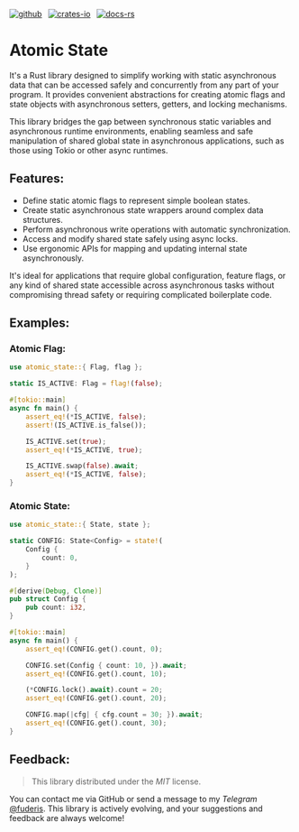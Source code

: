 [![github]](https://github.com/fuderis/rs-atomic-state)&ensp;
[![crates-io]](https://crates.io/crates/atomic-state)&ensp;
[![docs-rs]](https://docs.rs/atomic-state)

[github]: https://img.shields.io/badge/github-8da0cb?style=for-the-badge&labelColor=555555&logo=github
[crates-io]: https://img.shields.io/badge/crates.io-fc8d62?style=for-the-badge&labelColor=555555&logo=rust
[docs-rs]: https://img.shields.io/badge/docs.rs-66c2a5?style=for-the-badge&labelColor=555555&logo=docs.rs

# Atomic State

It's a Rust library designed to simplify working with static asynchronous data that can be accessed safely and concurrently from any part of your program. It provides convenient abstractions for creating atomic flags and state objects with asynchronous setters, getters, and locking mechanisms.<br>

This library bridges the gap between synchronous static variables and asynchronous runtime environments, enabling seamless and safe manipulation of shared global state in asynchronous applications, such as those using Tokio or other async runtimes.


## Features:

* Define static atomic flags to represent simple boolean states.
* Create static asynchronous state wrappers around complex data structures.
* Perform asynchronous write operations with automatic synchronization.
* Access and modify shared state safely using async locks.
* Use ergonomic APIs for mapping and updating internal state asynchronously.

It's ideal for applications that require global configuration, feature flags, or any kind of shared state accessible across asynchronous tasks without compromising thread safety or requiring complicated boilerplate code.


## Examples:

### Atomic Flag:
```rust
use atomic_state::{ Flag, flag };

static IS_ACTIVE: Flag = flag!(false);

#[tokio::main]
async fn main() {
    assert_eq!(*IS_ACTIVE, false);
    assert!(IS_ACTIVE.is_false());

    IS_ACTIVE.set(true);
    assert_eq!(*IS_ACTIVE, true);

    IS_ACTIVE.swap(false).await;
    assert_eq!(*IS_ACTIVE, false);
}
```

### Atomic State:
```rust
use atomic_state::{ State, state };

static CONFIG: State<Config> = state!(
    Config {
        count: 0,
    }
);

#[derive(Debug, Clone)]
pub struct Config {
    pub count: i32,
}

#[tokio::main]
async fn main() {
    assert_eq!(CONFIG.get().count, 0);

    CONFIG.set(Config { count: 10, }).await;
    assert_eq!(CONFIG.get().count, 10);

    (*CONFIG.lock().await).count = 20;
    assert_eq!(CONFIG.get().count, 20);

    CONFIG.map(|cfg| { cfg.count = 30; }).await;
    assert_eq!(CONFIG.get().count, 30);
}
```

## Feedback:

> This library distributed under the *MIT* license.

You can contact me via GitHub or send a message to my *Telegram* [@fuderis](https://t.me/fuderis).
This library is actively evolving, and your suggestions and feedback are always welcome!
